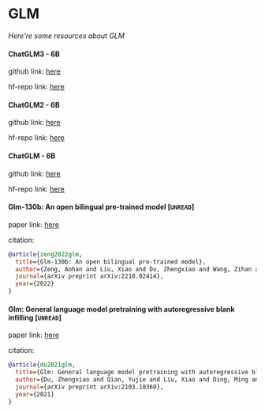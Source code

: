 # GLM
*Here're some resources about GLM*


#### ChatGLM3 - 6B

github link: [here](https://github.com/THUDM/ChatGLM3)

hf-repo link: [here](https://huggingface.co/THUDM/chatglm3-6b)


#### ChatGLM2 - 6B

github link: [here](https://github.com/THUDM/ChatGLM2-6B)

hf-repo link: [here](https://huggingface.co/THUDM/chatglm2-6b)


#### ChatGLM - 6B

github link: [here](https://github.com/THUDM/ChatGLM-6B)

hf-repo link: [here](https://huggingface.co/THUDM/chatglm-6b)




#### Glm-130b: An open bilingual pre-trained model [`UNREAD`]

paper link: [here](https://arxiv.org/pdf/2210.02414)

citation: 
```bibtex
@article{zeng2022glm,
  title={Glm-130b: An open bilingual pre-trained model},
  author={Zeng, Aohan and Liu, Xiao and Du, Zhengxiao and Wang, Zihan and Lai, Hanyu and Ding, Ming and Yang, Zhuoyi and Xu, Yifan and Zheng, Wendi and Xia, Xiao and others},
  journal={arXiv preprint arXiv:2210.02414},
  year={2022}
}
```
    


#### Glm: General language model pretraining with autoregressive blank infilling [`UNREAD`]

paper link: [here](https://arxiv.org/pdf/2103.10360)

citation: 
```bibtex
@article{du2021glm,
  title={Glm: General language model pretraining with autoregressive blank infilling},
  author={Du, Zhengxiao and Qian, Yujie and Liu, Xiao and Ding, Ming and Qiu, Jiezhong and Yang, Zhilin and Tang, Jie},
  journal={arXiv preprint arXiv:2103.10360},
  year={2021}
}
```
    